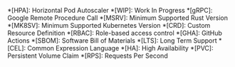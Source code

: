 *[HPA]: Horizontal Pod Autoscaler
*[WIP]: Work In Progress
*[gRPC]: Google Remote Procedure Call
*[MSRV]: Minimum Supported Rust Version
*[MK8SV]: Minimum Supported Kubernetes Version
*[CRD]: Custom Resource Definition
*[RBAC]: Role-based access control
*[GHA]: GitHub Actions
*[SBOM]: Software Bill of Materials
*[LTS]: Long Term Support
*[CEL]: Common Expression Language
*[HA]: High Availability
*[PVC]: Persistent Volume Claim
*[RPS]: Requests Per Second
